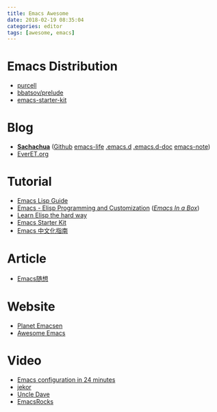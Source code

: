 ```yaml
---
title: Emacs Awesome
date: 2018-02-19 08:35:04
categories: editor
tags: [awesome, emacs]
---
```


# Emacs Distribution
- [purcell](https://github.com/purcell/emacs.d)
- [bbatsov/prelude](https://github.com/bbatsov/prelude)
- [emacs-starter-kit](https://github.com/technomancy/emacs-starter-kit)

# Blog
- [**Sachachua**](http://sachachua.com/blog/) ([Github](https://github.com/sachac) [emacs-life](http://emacslife.com/) [.emacs.d](https://github.com/sachac/.emacs.d) [.emacs.d-doc](http://pages.sachachua.com/.emacs.d/Sacha.html) [emacs-note](https://github.com/sachac/emacs-notes))
- [EverET.org](http://everet.org/tag/emacs/)

# Tutorial
- [Emacs Lisp Guide](https://github.com/chrisdone/elisp-guide)
- [Emacs - Elisp Programming and Customization](https://github.com/caiorss/Emacs-Elisp-Programming)     ([*Emacs In a Box*](http://caiorss.github.io/Emacs-Elisp-Programming/))
- [Learn Elisp the hard way](https://github.com/hypernumbers/learn_elisp_the_hard_way/)
- [Emacs Starter Kit](https://github.com/technomancy/emacs-starter-kit)
- [Emacs 中文化指南](http://man.chinaunix.net/newsoft/Emac/book.html)

# Article
- [Emacs随想](http://www.360doc.com/content/16/0824/15/12572656_585599438.shtml)

# Website
- [Planet Emacsen](http://planet.emacsen.org/)
- [Awesome Emacs](https://github.com/emacs-tw/awesome-emacs)

# Video
- [Emacs configuration in 24 minutes](https://www.youtube.com/watch?v=FRu8SRWuUko&t=3s)
- [jekor](https://www.youtube.com/watch?v=MRYzPWnk2mE&list=PLxj9UAX4Em-IiOfvF2Qs742LxEK4owSkr)
- [Uncle Dave](https://www.youtube.com/watch?v=d6iY_1aMzeg&list=PLX2044Ew-UVVv31a0-Qn3dA6Sd_-NyA1n)
- [EmacsRocks](http://emacsrocks.com/)
